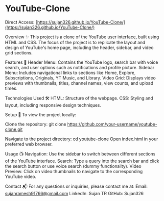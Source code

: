 # YouTube-Clone

Direct Access:
[https://sujan326.github.io/YouTube-Clone/](https://sujan326.github.io/YouTube-Clone/)

Overview ✨
This project is a clone of the YouTube user interface, built using HTML and CSS. The focus of the project is to replicate the layout and design of YouTube's home page, including the header, sidebar, and video grid sections.

Features 🎨
Header Menu: Contains the YouTube logo, search bar with voice search, and user options such as notifications and profile picture.
Sidebar Menu: Includes navigational links to sections like Home, Explore, Subscriptions, Originals, YT Music, and Library.
Video Grid: Displays video previews with thumbnails, titles, channel names, view counts, and upload times.

Technologies Used 🛠️
HTML: Structure of the webpage.
CSS: Styling and layout, including responsive design techniques.

Setup 🚀
To view the project locally:

Clone the repository:
git clone https://github.com/your-username/youtube-clone.git

Navigate to the project directory:
cd youtube-clone
Open index.html in your preferred web browser.

Usage 📺
Navigation: Use the sidebar to switch between different sections of the YouTube interface.
Search: Type a query into the search bar and click the search button or use voice search (dummy functionality).
Video Preview: Click on video thumbnails to navigate to the corresponding YouTube video.

Contact 📬
For any questions or inquiries, please contact me at:
Email: sujanramesh91766@gmail.com
LinkedIn: Sujan TR
GitHub: Sujan326

